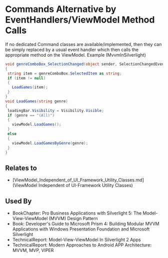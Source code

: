 # Commands Alternative by EventHandlers/ViewModel Method Calls

If no dedicated Command classes are available/implemented, then they can be simply replaced by a usual event handler which then calls the appropriate method on the ViewModel.
Example (MvvmInSilverlight)
```cs
void genreComboBox_SelectionChanged(object sender, SelectionChangedEventArgs e)
{
 string item = genreComboBox.SelectedItem as string;
 if (item != null)
 {
   LoadGames(item);
 }
}
void LoadGames(string genre)
{
 loadingBar.Visibility = Visibility.Visible;
 if (genre == "(All)")
 {
   viewModel.LoadGames();
 }
 else
 {
   viewModel.LoadGamesByGenre(genre);
 }
}
```


## Relates to

* [ViewModel_Independent_of_UI_Framework_Utility_Classes.md](ViewModel Independent of UI-Framework Utility Classes)

## Used By
* BookChapter: Pro Business Applications with Silverlight 5: The Model-View-ViewModel (MVVM) Design Pattern
* Book: Developer's Guide to Microsoft Prism 4: Building Modular MVVM Applications with Windows Presentation Foundation and Microsoft Silverlight
* TechnicalReport: Model-View-ViewModel In Silverlight 2 Apps
* TechnicalReport: Modern Approaches to Android APP Architecture: MVVM, MVP, VIPER

